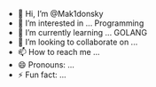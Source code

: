 - 👋 Hi, I’m @Mak1donsky
- 👀 I’m interested in ... Programming
- 🌱 I’m currently learning ... GOLANG
- 💞️ I’m looking to collaborate on ...
- 📫 How to reach me ...
- 😄 Pronouns: ...
- ⚡ Fun fact: ...

<!---
Mak1donsky/Mak1donsky is a ✨ special ✨ repository because its `README.md` (this file) appears on your GitHub profile.
You can click the Preview link to take a look at your changes.
--->
